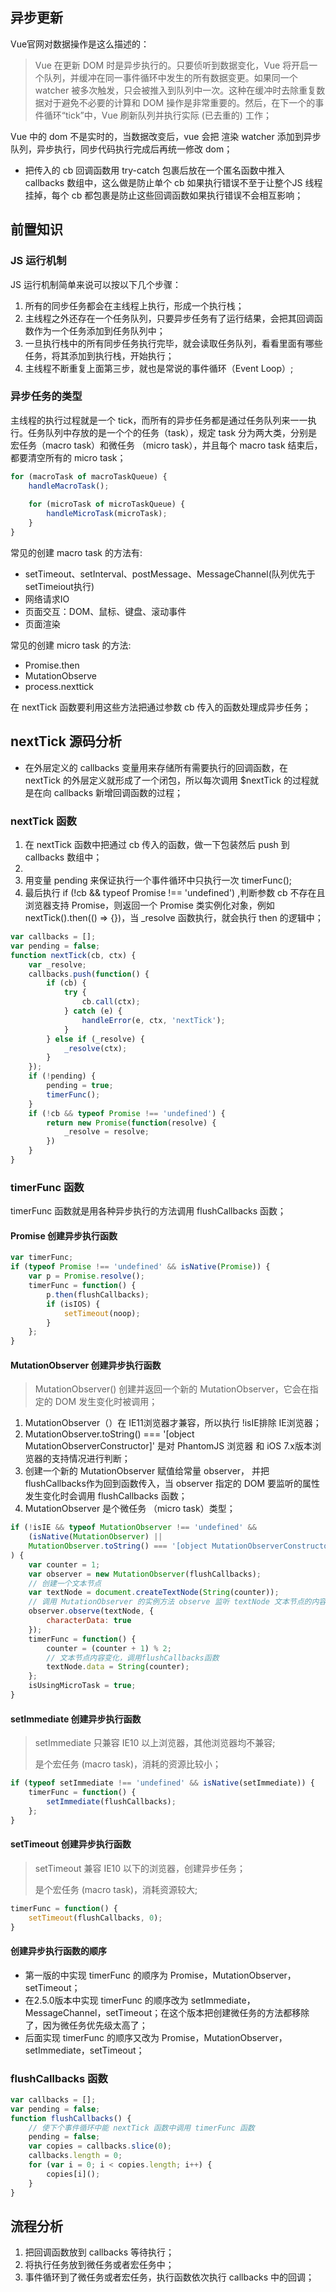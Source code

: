 ## 异步更新

Vue官网对数据操作是这么描述的：

> Vue 在更新 DOM 时是异步执行的。只要侦听到数据变化，Vue 将开启一个队列，并缓冲在同一事件循环中发生的所有数据变更。如果同一个 watcher 被多次触发，只会被推入到队列中一次。这种在缓冲时去除重复数据对于避免不必要的计算和 DOM 操作是非常重要的。然后，在下一个的事件循环“tick”中，Vue 刷新队列并执行实际 (已去重的) 工作；

Vue 中的 dom 不是实时的，当数据改变后，vue 会把 渲染 watcher 添加到异步队列，异步执行，同步代码执行完成后再统一修改 dom；

- 把传入的 cb 回调函数用 try-catch 包裹后放在一个匿名函数中推入 callbacks 数组中，这么做是防止单个 cb 如果执行错误不至于让整个JS 线程挂掉，每个 cb 都包裹是防止这些回调函数如果执行错误不会相互影响；

## 前置知识

### JS 运行机制

JS 运行机制简单来说可以按以下几个步骤：

1. 所有的同步任务都会在主线程上执行，形成一个执行栈；
2. 主线程之外还存在一个任务队列，只要异步任务有了运行结果，会把其回调函数作为一个任务添加到任务队列中；
3. 一旦执行栈中的所有同步任务执行完毕，就会读取任务队列，看看里面有哪些任务，将其添加到执行栈，开始执行；
4. 主线程不断重复上面第三步，就也是常说的事件循环（Event Loop）;

### 异步任务的类型

主线程的执行过程就是一个 tick，而所有的异步任务都是通过任务队列来一一执行。任务队列中存放的是一个个的任务（task），规定 task 分为两大类，分别是宏任务（macro task）和微任务 （micro task），并且每个 macro task 结束后，都要清空所有的 micro task；

```javascript
for (macroTask of macroTaskQueue) {
	handleMacroTask();
	
	for (microTask of microTaskQueue) {
		handleMicroTask(microTask);
	}
}
```

 常见的创建 macro task 的方法有:

- setTimeout、setInterval、postMessage、MessageChannel(队列优先于setTimeiout执行)
- 网络请求IO
- 页面交互：DOM、鼠标、键盘、滚动事件
- 页面渲染

常见的创建 micro task 的方法:

- Promise.then
- MutationObserve
- process.nexttick

在 nextTick 函数要利用这些方法把通过参数 cb 传入的函数处理成异步任务；

## nextTick 源码分析

- 在外层定义的 callbacks 变量用来存储所有需要执行的回调函数，在 nextTick 的外层定义就形成了一个闭包，所以每次调用 $nextTick 的过程就是在向 callbacks 新增回调函数的过程；

### nextTick 函数

1. 在 nextTick 函数中把通过 cb 传入的函数，做一下包装然后 push 到 callbacks 数组中；
2. ​
3. 用变量 pending 来保证执行一个事件循环中只执行一次 timerFunc();
4. 最后执行 if (!cb && typeof Promise !== 'undefined') ,判断参数 cb 不存在且浏览器支持 Promise，则返回一个 Promise 类实例化对象，例如  nextTick().then(() => {})，当 _resolve 函数执行，就会执行 then 的逻辑中；

```javascript
var callbacks = [];
var pending = false;
function nextTick(cb, ctx) {
	var _resolve;
	callbacks.push(function() {
		if (cb) {
			try {
				cb.call(ctx);
			} catch (e) {
				handleError(e, ctx, 'nextTick');
			}
		} else if (_resolve) {
			_resolve(ctx);
		}
	});
	if (!pending) {
		pending = true;
		timerFunc();
	}
	if (!cb && typeof Promise !== 'undefined') {
		return new Promise(function(resolve) {
			_resolve = resolve;
		})
	}
}
```

### timerFunc 函数

timerFunc 函数就是用各种异步执行的方法调用 flushCallbacks 函数；

#### Promise 创建异步执行函数

```javascript
var timerFunc;
if (typeof Promise !== 'undefined' && isNative(Promise)) {
	var p = Promise.resolve();
	timerFunc = function() {
		p.then(flushCallbacks);
		if (isIOS) {
			setTimeout(noop);
		}
	};
}
```

#### MutationObserver 创建异步执行函数

> MutationObserver() 创建并返回一个新的 MutationObserver，它会在指定的 DOM 发生变化时被调用；

1. MutationObserver（）在 IE11浏览器才兼容，所以执行 !isIE排除 IE浏览器；
2. MutationObserver.toString() === '[object MutationObserverConstructor]' 是对 PhantomJS 浏览器 和 iOS 7.x版本浏览器的支持情况进行判断；
3. 创建一个新的 MutationObserver 赋值给常量 observer， 并把 flushCallbacks作为回到函数传入，当 observer 指定的 DOM 要监听的属性发生变化时会调用 flushCallbacks 函数；
4. MutationObserver 是个微任务 （micro task）类型；



```javascript
if (!isIE && typeof MutationObserver !== 'undefined' &&
    (isNative(MutationObserver) ||
    MutationObserver.toString() === '[object MutationObserverConstructor]')
) {
    var counter = 1;
    var observer = new MutationObserver(flushCallbacks);
  	// 创建一个文本节点   
  	var textNode = document.createTextNode(String(counter));
  	// 调用 MutationObserver 的实例方法 observe 监听 textNode 文本节点的内容
    observer.observe(textNode, {
        characterData: true
    });
    timerFunc = function() {
        counter = (counter + 1) % 2;
      	// 文本节点内容变化，调用flushCallbacks函数
        textNode.data = String(counter);
    };
    isUsingMicroTask = true;
}
```

#### setImmediate 创建异步执行函数

> setImmediate  只兼容 IE10 以上浏览器，其他浏览器均不兼容;
>
> 是个宏任务 (macro task)，消耗的资源比较小；

```javascript
if (typeof setImmediate !== 'undefined' && isNative(setImmediate)) {
    timerFunc = function() {
        setImmediate(flushCallbacks);
    };
} 
```

#### setTimeout 创建异步执行函数

> setTimeout 兼容 IE10 以下的浏览器，创建异步任务；
>
> 是个宏任务 (macro task)，消耗资源较大;

```javascript
timerFunc = function() {
    setTimeout(flushCallbacks, 0);
}
```

#### 创建异步执行函数的顺序

- 第一版的中实现 timerFunc 的顺序为 Promise，MutationObserver，setTimeout；
- 在2.5.0版本中实现 timerFunc 的顺序改为 setImmediate，MessageChannel，setTimeout；在这个版本把创建微任务的方法都移除了，因为微任务优先级太高了；
- 后面实现 timerFunc 的顺序又改为 Promise，MutationObserver，setImmediate，setTimeout；

### flushCallbacks 函数

```javascript
var callbacks = [];
var pending = false;
function flushCallbacks() {
  	// 使下个事件循环中能 nextTick 函数中调用 timerFunc 函数
	pending = false;
	var copies = callbacks.slice(0);
	callbacks.length = 0;
	for (var i = 0; i < copies.length; i++) {
		copies[i]();
	}
}
```

## 流程分析

1. 把回调函数放到 callbacks 等待执行；
2. 将执行任务放到微任务或者宏任务中；
3. 事件循环到了微任务或者宏任务，执行函数依次执行 callbacks 中的回调；